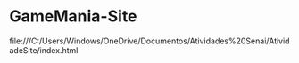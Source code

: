# GameMania-Site
file:///C:/Users/Windows/OneDrive/Documentos/Atividades%20Senai/AtividadeSite/index.html
